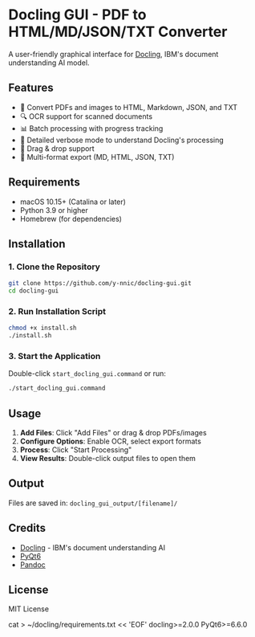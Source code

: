 # Docling GUI - PDF to HTML/MD/JSON/TXT Converter

A user-friendly graphical interface for [Docling](https://github.com/DS4SD/docling), IBM's document understanding AI model.

## Features

- 📄 Convert PDFs and images to HTML, Markdown, JSON, and TXT
- 🔍 OCR support for scanned documents
- 📊 Batch processing with progress tracking
- 🎯 Detailed verbose mode to understand Docling's processing
- 📁 Drag & drop support
- 🔄 Multi-format export (MD, HTML, JSON, TXT)

## Requirements

- macOS 10.15+ (Catalina or later)
- Python 3.9 or higher
- Homebrew (for dependencies)

## Installation

### 1. Clone the Repository
```bash
git clone https://github.com/y-nnic/docling-gui.git
cd docling-gui
```

### 2. Run Installation Script
```bash
chmod +x install.sh
./install.sh
```

### 3. Start the Application

Double-click `start_docling_gui.command` or run:
```bash
./start_docling_gui.command
```

## Usage

1. **Add Files**: Click "Add Files" or drag & drop PDFs/images
2. **Configure Options**: Enable OCR, select export formats
3. **Process**: Click "Start Processing"
4. **View Results**: Double-click output files to open them

## Output

Files are saved in: `docling_gui_output/[filename]/`

## Credits

- [Docling](https://github.com/DS4SD/docling) - IBM's document understanding AI
- [PyQt6](https://www.riverbankcomputing.com/software/pyqt/)
- [Pandoc](https://pandoc.org/)

## License

MIT License

cat > ~/docling/requirements.txt << 'EOF'
docling>=2.0.0
PyQt6>=6.6.0
